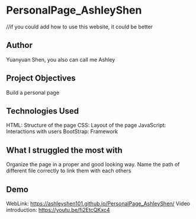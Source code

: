 # PersonalPage_AshleyShen
//if you could add how to use this website, it could be better
## Author
Yuanyuan Shen, you also can call me Ashley

## Project Objectives
Build a personal page

## Technologies Used
HTML: Structure of the page
CSS: Layout of the page
JavaScript: Interactions with users
BootStrap: Framework


## What I struggled the most with
Organize the page in a proper and good looking way.
Name the path of different file correctly to link them with each others


## Demo
WebLink: https://ashleyshen101.github.io/PersonalPage_AshleyShen/
Video introduction: https://youtu.be/fi2EtcQKxc4
